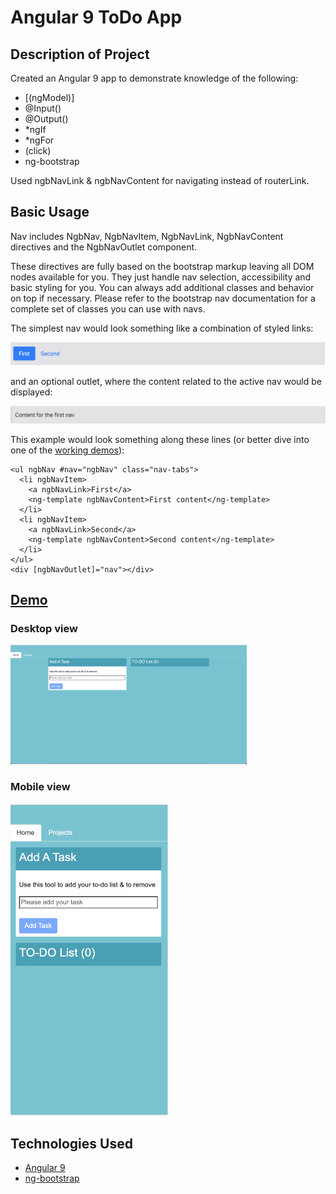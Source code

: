 # Angular 9 ToDo App

## Description of Project
Created an Angular 9 app to demonstrate knowledge of the following:
- [(ngModel)]
- @Input() 
- @Output()
- *ngIf
- *ngFor
- (click)
- ng-bootstrap

Used ngbNavLink & ngbNavContent for navigating instead of routerLink.
## Basic Usage
Nav includes NgbNav, NgbNavItem, NgbNavLink, NgbNavContent directives and the NgbNavOutlet component.

These directives are fully based on the bootstrap markup leaving all DOM nodes available for you. They just handle nav selection, accessibility and basic styling for you. You can always add additional classes and behavior on top if necessary. Please refer to the bootstrap nav documentation for a complete set of classes you can use with navs.

The simplest nav would look something like a combination of styled links:

<img src="src/assets/images/ngbNav.png">

and an optional outlet, where the content related to the active nav would be displayed:

<img src="src/assets/images/first_nav.png">

This example would look something along these lines (or better dive into one of the [working demos](https://ng-bootstrap.github.io/#/components/nav/examples)):

```
<ul ngbNav #nav="ngbNav" class="nav-tabs">
  <li ngbNavItem>
    <a ngbNavLink>First</a>
    <ng-template ngbNavContent>First content</ng-template>
  </li>
  <li ngbNavItem>
    <a ngbNavLink>Second</a>
    <ng-template ngbNavContent>Second content</ng-template>
  </li>
</ul>
<div [ngbNavOutlet]="nav"></div>
```

## [Demo](https://angular-todo-eta.vercel.app/)
### Desktop view
<img src="src/assets/images/Angular-Todo-Desktop.png" width="75%">

### Mobile view
<img src="src/assets/images/Angular-Todo-Mobile.png" width="50%" height="500">

## Technologies Used
- [Angular 9](https://angular.io/)
- [ng-bootstrap](https://ng-bootstrap.github.io/#/home)